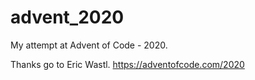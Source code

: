 # advent_2020

My attempt at Advent of Code - 2020. 

Thanks go to Eric Wastl.
https://adventofcode.com/2020
